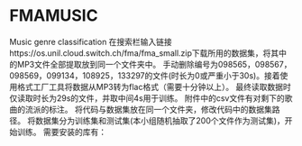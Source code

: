 # FMAMUSIC
Music genre classification
在搜索栏输入链接https://os.unil.cloud.switch.ch/fma/fma_small.zip下载所用的数据集，将其中的MP3文件全部提取放到同一个文件夹中。
手动删除编号为098565，098567，098569，099134，108925，133297的文件(时长为0或严重小于30s)。接着使用格式工厂工具将数据从MP3转为flac格式（需要十分钟以上）。
最终读取数据时仅读取时长为29s的文件，并取中间4s用于训练。
附件中的csv文件有对剩下的歌曲的流派的标注。
将代码与数据集放在同一个文件夹，修改代码中的数据集路径。
将数据集分为训练集和测试集(本小组随机抽取了200个文件作为测试集)，开始训练。
需要安装的库有：

